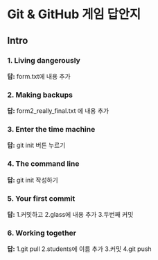 # Git & GitHub 게임 답안지

## Intro

### 1. Living dangerously

**답:**
form.txt에 내용 추가

### 2. Making backups

**답:**
form2_really_final.txt 에 내용 추가

### 3. Enter the time machine

**답:**
git init 버튼 누르기

### 4. The command line

**답:**
git init 작성하기

### 5. Your first commit

**답:**
1.커밋하고 2.glass에 내용 추가 3.두번째 커밋

### 6. Working together

**답:**
1.git pull 
2.students에 이름 추가 
3.커밋 
4.git push